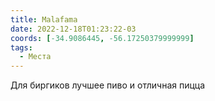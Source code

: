 ```yaml
---
title: Malafama
date: 2022-12-18T01:23:22-03
coords: [-34.9086445, -56.17250379999999]
tags:
  - Места
---
```


Для биргиков лучшее пиво и отличная пицца
